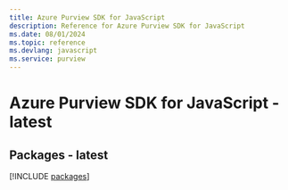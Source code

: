 ```yaml
---
title: Azure Purview SDK for JavaScript
description: Reference for Azure Purview SDK for JavaScript
ms.date: 08/01/2024
ms.topic: reference
ms.devlang: javascript
ms.service: purview
---
```

# Azure Purview SDK for JavaScript - latest
## Packages - latest
[!INCLUDE [packages](purview-index.md)]